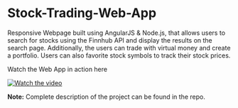 # Stock-Trading-Web-App

Responsive Webpage built using AngularJS & Node.js, that allows users to search for stocks using the Finnhub API and display the results on the search page. Additionally, the users can trade with virtual money and create a portfolio. Users can also favorite stock symbols to track their stock prices.

Watch the Web App in action here

[![Watch the video](https://img.youtube.com/vi/c27dBE14UPs/maxresdefault.jpg)](https://youtu.be/c27dBE14UPs)

<b>Note:</b> Complete description of the project can be found in the repo. 
